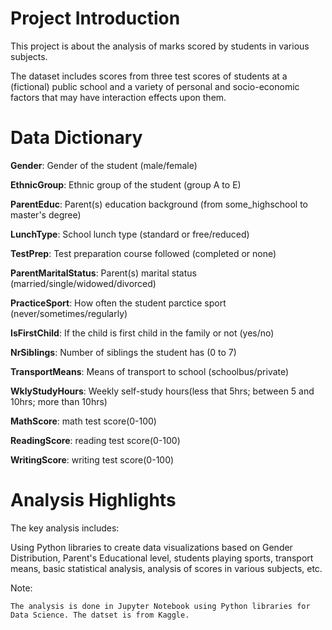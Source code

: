 # **Project Introduction**

This project is about the analysis of marks scored by students in various subjects.

The dataset includes scores from three test scores of students at a (fictional) public school and a variety of personal and socio-economic factors that may have interaction effects upon them.

# **Data Dictionary**

**Gender**: Gender of the student (male/female)

**EthnicGroup**: Ethnic group of the student (group A to E)

**ParentEduc**: Parent(s) education background (from some_highschool to master's degree)

**LunchType**: School lunch type (standard or free/reduced)

**TestPrep**: Test preparation course followed (completed or none)

**ParentMaritalStatus**: Parent(s) marital status (married/single/widowed/divorced)

**PracticeSport**: How often the student parctice sport (never/sometimes/regularly)

**IsFirstChild**: If the child is first child in the family or not (yes/no)

**NrSiblings**: Number of siblings the student has (0 to 7)

**TransportMeans**: Means of transport to school (schoolbus/private)

**WklyStudyHours**: Weekly self-study hours(less that 5hrs; between 5 and 10hrs; more than 10hrs)

**MathScore**: math test score(0-100)

**ReadingScore**: reading test score(0-100)

**WritingScore**: writing test score(0-100)

# **Analysis Highlights**

The key analysis includes:

Using Python libraries to create data visualizations based on Gender Distribution, Parent's Educational level, students playing sports, transport means, basic statistical analysis, analysis of scores in various subjects, etc.

Note:

    The analysis is done in Jupyter Notebook using Python libraries for Data Science. The datset is from Kaggle.
